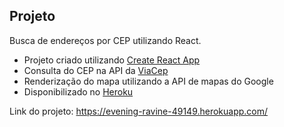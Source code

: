 
## Projeto

Busca de endereços por CEP utilizando React.

- Projeto criado utilizando [Create React App](https://github.com/facebookincubator/create-react-app)
- Consulta do CEP na API da [ViaCep](https://viacep.com.br)
- Renderização do mapa utilizando a API de mapas do Google
- Disponibilizado no [Heroku](https://evening-ravine-49149.herokuapp.com/)

Link do projeto: https://evening-ravine-49149.herokuapp.com/

